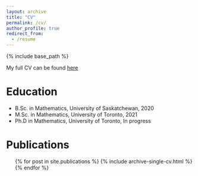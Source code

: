 ```yaml
---
layout: archive
title: "CV"
permalink: /cv/
author_profile: true
redirect_from:
  - /resume
---
```


{% include base_path %}

My full CV can be found [here](https://matt-koban.github.io/files/CV-3.pdf)

Education
======
* B.Sc. in Mathematics, University of Saskatchewan, 2020
* M.Sc. in Mathematics, University of Toronto, 2021
* Ph.D in Mathematics, University of Toronto, In progress



Publications
======
  <ul>{% for post in site.publications %}
    {% include archive-single-cv.html %}
  {% endfor %}</ul>
  
  

